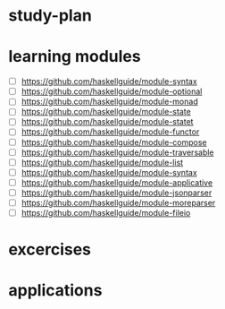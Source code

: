 # study-plan

# learning modules
- [ ] https://github.com/haskellguide/module-syntax
- [ ] https://github.com/haskellguide/module-optional
- [ ] https://github.com/haskellguide/module-monad
- [ ] https://github.com/haskellguide/module-state
- [ ] https://github.com/haskellguide/module-statet
- [ ] https://github.com/haskellguide/module-functor
- [ ] https://github.com/haskellguide/module-compose
- [ ] https://github.com/haskellguide/module-traversable
- [ ] https://github.com/haskellguide/module-list
- [ ] https://github.com/haskellguide/module-syntax
- [ ] https://github.com/haskellguide/module-applicative
- [ ] https://github.com/haskellguide/module-jsonparser
- [ ] https://github.com/haskellguide/module-moreparser
- [ ] https://github.com/haskellguide/module-fileio

# excercises

# applications
